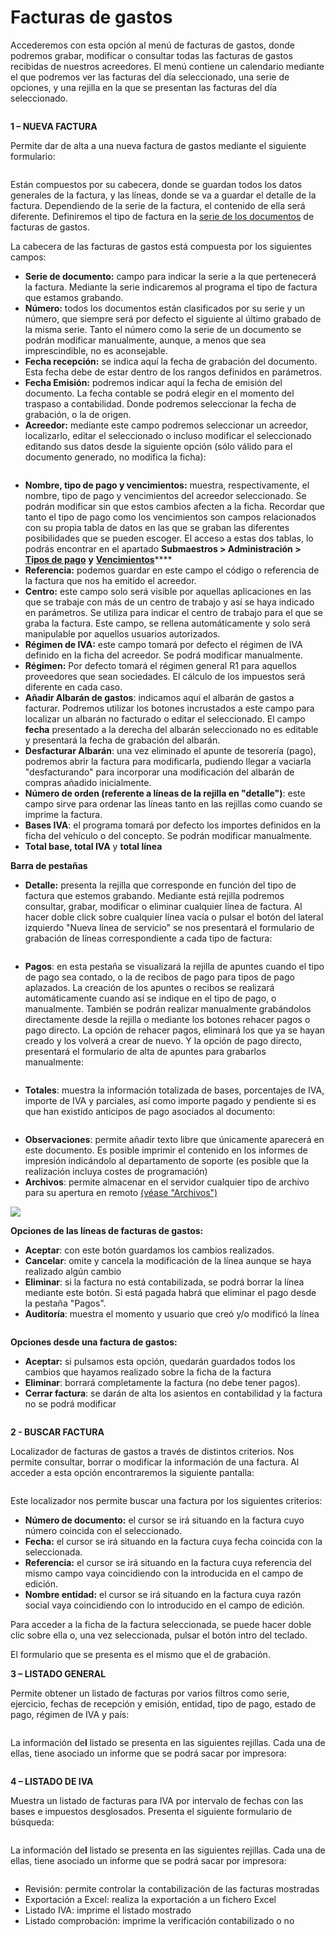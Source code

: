 # Facturas de gastos

Accederemos con esta opción al menú de facturas de gastos, donde podremos grabar, modificar o consultar todas las facturas de gastos recibidas de nuestros acreedores. El menú contiene un calendario mediante el que podremos ver las facturas del día seleccionado, una serie de opciones, y una rejilla en la que se presentan las facturas del día seleccionado.

<figure><img src="../../.gitbook/assets/imagen (20) (1) (2).png" alt=""><figcaption></figcaption></figure>

**1 – NUEVA FACTURA**

Permite dar de alta a una nueva factura de gastos mediante el siguiente formulario:

<figure><img src="../../.gitbook/assets/imagen (17) (1).png" alt=""><figcaption></figcaption></figure>

Están compuestos por su cabecera, donde se guardan todos los datos generales de la factura, y las líneas, donde se va a guardar el detalle de la factura. Dependiendo de la serie de la factura, el contenido de ella será diferente. Definiremos el tipo de factura en la [serie de los documentos](../configuracion/series-de-documentos.md) de facturas de gastos.

La cabecera de las facturas de gastos está compuesta por los siguientes campos:

* **Serie de documento:** campo para indicar la serie a la que pertenecerá la factura. Mediante la serie indicaremos al programa el tipo de factura que estamos grabando.
* **Número:** todos los documentos están clasificados por su serie y un número, que siempre será por defecto el siguiente al último grabado de la misma serie. Tanto el número como la serie de un documento se podrán modificar manualmente, aunque, a menos que sea imprescindible, no es aconsejable.
* **Fecha recepción:** se indica aquí la fecha de grabación del documento. Esta fecha debe de estar dentro de los rangos definidos en parámetros.
* **Fecha Emisión:** podremos indicar aquí la fecha de emisión del documento. La fecha contable se podrá elegir en el momento del traspaso a contabilidad. Donde podremos seleccionar la fecha de grabación, o la de origen.
* **Acreedor:** mediante este campo podremos seleccionar un acreedor, localizarlo, editar el seleccionado o incluso modificar el seleccionado editando sus datos desde la siguiente opción (sólo válido para el documento generado, no modifica la ficha):

<figure><img src="../../.gitbook/assets/imagen (14) (1).png" alt=""><figcaption></figcaption></figure>

* **Nombre, tipo de pago y vencimientos:** muestra, respectivamente, el nombre, tipo de pago y vencimientos del acreedor seleccionado. Se podrán modificar sin que estos cambios afecten a la ficha. Recordar que tanto el tipo de pago como los vencimientos son campos relacionados con su propia tabla de datos en las que se graban las diferentes posibilidades que se pueden escoger. El acceso a estas dos tablas, lo podrás encontrar en el apartado **Submaestros > Administración >** [**Tipos de pago**](../submaestros/administracion-1/tipos-de-pago.md) **y** [**Vencimientos**](../submaestros/administracion-1/vencimientos.md)****
* **Referencia:** podemos guardar en este campo el código o referencia de la factura que nos ha emitido el acreedor.
* **Centro:** este campo solo será visible por aquellas aplicaciones en las que se trabaje con más de un centro de trabajo y así se haya indicado en parámetros. Se utiliza para indicar el centro de trabajo para el que se graba la factura. Este campo, se rellena automáticamente y solo será manipulable por aquellos usuarios autorizados.
* **Régimen de IVA:** este campo tomará por defecto el régimen de IVA definido en la ficha del acreedor. Se podrá modificar manualmente.
* **Régimen:** Por defecto tomará el régimen general R1 para aquellos proveedores que sean sociedades. El cálculo de los impuestos será diferente en cada caso.
* **Añadir Albarán de gastos**: indicamos aquí el albarán de gastos a facturar. Podremos utilizar los botones incrustados a este campo para localizar un albarán no facturado o editar el seleccionado. El campo **fecha** presentado a la derecha del albarán seleccionado no es editable y presentará la fecha de grabación del albarán.
* **Desfacturar Albarán**: una vez eliminado el apunte de tesorería (pago), podremos abrir la factura para modificarla, pudiendo llegar a vaciarla "desfacturando" para incorporar una modificación del albarán de compras añadido inicialmente.
* **Número de orden (referente a líneas de la rejilla en "detalle")**: este campo sirve para ordenar las líneas tanto en las rejillas como cuando se imprime la factura.
* **Bases IVA**: el programa tomará por defecto los importes definidos en la ficha del vehículo o del concepto. Se podrán modificar manualmente.
* **Total base, total IVA** y **total línea**

**Barra de pestañas**

* **Detalle:** presenta la rejilla que corresponde en función del tipo de factura que estemos grabando. Mediante está rejilla podremos consultar, grabar, modificar o eliminar cualquier línea de factura. Al hacer doble click sobre cualquier línea vacía o pulsar el botón del lateral izquierdo "Nueva línea de servicio" se nos presentará el formulario de grabación de líneas correspondiente a cada tipo de factura:

<figure><img src="../../.gitbook/assets/imagen (3) (1) (5).png" alt=""><figcaption></figcaption></figure>

* **Pagos**: en esta pestaña se visualizará la rejilla de apuntes cuando el tipo de pago sea contado, o la de recibos de pago para tipos de pago aplazados. La creación de los apuntes o recibos se realizará automáticamente cuando así se indique en el tipo de pago, o manualmente. También se podrán realizar manualmente grabándolos directamente desde la rejilla o mediante los botones rehacer pagos o pago directo. La opción de rehacer pagos, eliminará los que ya se hayan creado y los volverá a crear de nuevo. Y la opción de pago directo, presentará el formulario de alta de apuntes para grabarlos manualmente:

<figure><img src="../../.gitbook/assets/imagen (8) (5) (1).png" alt=""><figcaption></figcaption></figure>

* **Totales**: muestra la información totalizada de bases, porcentajes de IVA, importe de IVA y parciales, así como importe pagado y pendiente si es que han existido anticipos de pago asociados al documento:

<figure><img src="../../.gitbook/assets/imagen (4) (1) (6).png" alt=""><figcaption></figcaption></figure>

* **Observaciones**: permite añadir texto libre que únicamente aparecerá en este documento. Es posible imprimir el contenido en los informes de impresión indicándolo al departamento de soporte (es posible que la realización incluya costes de programación)
* **Archivos**: permite almacenar en el servidor cualquier tipo de archivo para su apertura en remoto [(véase "Archivos")](../maestros/articulos/ficha-del-articulo/archivos.md)

![](<../../.gitbook/assets/imagen (44) (1).png>)

**Opciones de las líneas de facturas de gastos:**

* **Aceptar**: con este botón guardamos los cambios realizados.
* **Cancelar**: omite y cancela la modificación de la línea aunque se haya realizado algún cambio
* **Eliminar**: si la factura no está contabilizada, se podrá borrar la línea mediante este botón. Si está pagada habrá que eliminar el pago desde la pestaña "Pagos".
* **Auditoría**: muestra el momento y usuario que creó y/o modificó la línea

<figure><img src="../../.gitbook/assets/imagen (10) (1) (1).png" alt=""><figcaption></figcaption></figure>

**Opciones desde una factura de gastos:**

* **Aceptar:** si pulsamos esta opción, quedarán guardados todos los cambios que hayamos realizado sobre la ficha de la factura
* **Eliminar**: borrará completamente la factura (no debe tener pagos).
* **Cerrar factura**: se darán de alta los asientos en contabilidad y la factura no se podrá modificar

<figure><img src="../../.gitbook/assets/imagen (1) (1) (5) (2).png" alt=""><figcaption></figcaption></figure>

**2 - BUSCAR FACTURA**

Localizador de facturas de gastos a través de distintos criterios. Nos permite consultar, borrar o modificar la información de una factura. Al acceder a esta opción encontraremos la siguiente pantalla:

<figure><img src="../../.gitbook/assets/imagen (16) (1) (3).png" alt=""><figcaption></figcaption></figure>

Este localizador nos permite buscar una factura por los siguientes criterios:

* **Número de documento:** el cursor se irá situando en la factura cuyo número coincida con el seleccionado.
* **Fecha:** el cursor se irá situando en la factura cuya fecha coincida con la seleccionada.
* **Referencia:** el cursor se irá situando en la factura cuya referencia del mismo campo vaya coincidiendo con la introducida en el campo de edición.
* **Nombre entidad:** el cursor se irá situando en la factura cuya razón social vaya coincidiendo con lo introducido en el campo de edición.

Para acceder a la ficha de la factura seleccionada, se puede hacer doble clic sobre ella o, una vez seleccionada, pulsar el botón intro del teclado.

El formulario que se presenta es el mismo que el de grabación.

**3 – LISTADO GENERAL**

Permite obtener un listado de facturas por varios filtros como serie, ejercicio, fechas de recepción y emisión, entidad, tipo de pago, estado de pago, régimen de IVA y país:

<figure><img src="../../.gitbook/assets/imagen (2) (1) (5).png" alt=""><figcaption></figcaption></figure>

La información de**l** listado se presenta en las siguientes rejillas. Cada una de ellas, tiene asociado un informe que se podrá sacar por impresora:

<figure><img src="../../.gitbook/assets/imagen (5) (1) (3).png" alt=""><figcaption></figcaption></figure>

**4 – LISTADO DE IVA**

Muestra un listado de facturas para IVA por intervalo de fechas con las bases e impuestos desglosados. Presenta el siguiente formulario de búsqueda:

<figure><img src="../../.gitbook/assets/imagen (19) (1).png" alt=""><figcaption></figcaption></figure>

La información de**l** listado se presenta en las siguientes rejillas. Cada una de ellas, tiene asociado un informe que se podrá sacar por impresora:

<figure><img src="../../.gitbook/assets/imagen (18) (1).png" alt=""><figcaption></figcaption></figure>

* Revisión: permite controlar la contabilización de las facturas mostradas
* Exportación a Excel: realiza la exportación a un fichero Excel
* Listado IVA: imprime el listado mostrado
* Listado comprobación: imprime la verificación contabilizado o no
